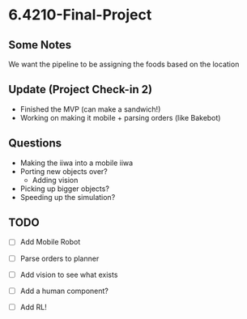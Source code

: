 # 6.4210-Final-Project

## Some Notes

We want the pipeline to be assigning the foods based on the location

## Update (Project Check-in 2)

- Finished the MVP (can make a sandwich!)
- Working on making it mobile + parsing orders (like Bakebot)

## Questions

* Making the iiwa into a mobile iiwa
* Porting new objects over?
    * Adding vision
* Picking up bigger objects?
* Speeding up the simulation?

## TODO

- [ ] Add Mobile Robot
- [ ] Parse orders to planner
- [ ] Add vision to see what exists
- [ ] Add a human component?
- [ ] Add RL!


